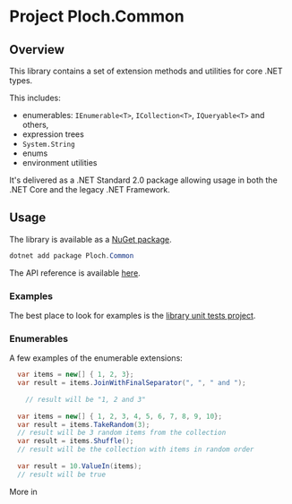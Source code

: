 # Project Ploch.Common

## Overview

This library contains a set of extension methods and utilities for core .NET types.

This includes:

- enumerables: `IEnumerable<T>`, `ICollection<T>`, `IQueryable<T>` and others,
- expression trees
- `System.String`
- enums
- environment utilities

It's delivered as a .NET Standard 2.0 package allowing usage in both the .NET Core and the legacy
.NET Framework.

## Usage

The library is available as a [NuGet package](https://www.nuget.org/packages/Ploch.Common/).

```powershell
dotnet add package Ploch.Common
```

The API reference is available [here](https://github.ploch.dev/ploch-common/).

### Examples

The best place to look for examples is
the [library unit tests project](https://github.com/mrploch/ploch-common/tree/master/src/Common.Tests).

### Enumerables

A few examples of the enumerable extensions:

```csharp
  var items = new[] { 1, 2, 3};
  var result = items.JoinWithFinalSeparator(", ", " and ");
  
    // result will be "1, 2 and 3"
  
  var items = new[] { 1, 2, 3, 4, 5, 6, 7, 8, 9, 10};
  var result = items.TakeRandom(3);
  // result will be 3 random items from the collection
  var result = items.Shuffle();
  // result will be the collection with items in random order
  
  var result = 10.ValueIn(items);
  // result will be true
```

More in 